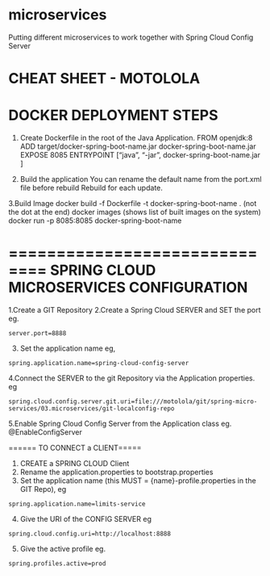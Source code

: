 # microservices
Putting different microservices to work together with Spring Cloud Config Server

CHEAT SHEET - MOTOLOLA
======================================================
DOCKER DEPLOYMENT STEPS
======================================================

1. Create Dockerfile in the root of the Java Application.
         FROM openjdk:8
         ADD target/docker-spring-boot-name.jar  docker-spring-boot-name.jar
         EXPOSE 8085
         ENTRYPOINT [“java”, “-jar”, docker-spring-boot-name.jar ]

2. Build the application
    You can rename the default name from the port.xml file before rebuild
     Rebuild for each update.

3.Build Image
  docker build -f Dockerfile -t docker-spring-boot-name  . (not the dot at the end)
  docker images (shows list of built images on the system)
  docker run -p 8085:8085 docker-spring-boot-name

==============================
SPRING CLOUD MICROSERVICES CONFIGURATION
==============================

1.Create a GIT Repository
2.Create a Spring Cloud SERVER and SET the port eg.
```
server.port=8888
```
3. Set the application name eg,
```
spring.application.name=spring-cloud-config-server
```
4.Connect the SERVER to the git Repository via the Application properties. eg
```
spring.cloud.config.server.git.uri=file:///motolola/git/spring-micro-services/03.microservices/git-localconfig-repo

```
5.Enable Spring Cloud Config Server from the Application class eg. @EnableConfigServer

 ====== TO CONNECT a CLIENT=====

1. CREATE a SPRING CLOUD Client
2. Rename the application.properties to bootstrap.properties 
3. Set the application name (this MUST = {name}-profile.properties in the GIT Repo), eg
```
spring.application.name=limits-service
```
4. Give the URI of the CONFIG SERVER eg
```
spring.cloud.config.uri=http://localhost:8888
```
5. Give the active profile eg.
```
spring.profiles.active=prod
```
